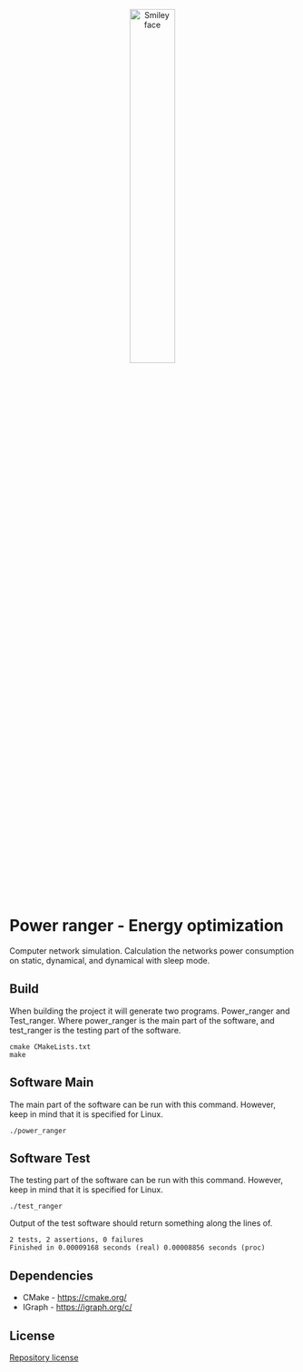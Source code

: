 <p align="center">
  <img src="https://cdn.flickeringmyth.com/wp-content/uploads/2018/01/Mighty_Morphin_Power_Rangers_Season_1_to_3_logo.png" alt="Smiley face" width="40%" height="40%">
</p>

# Power ranger - Energy optimization
Computer network simulation. Calculation the networks power consumption on static, dynamical, and dynamical with sleep mode. 

## Build
When building the project it will generate two programs. Power_ranger and Test_ranger. Where power_ranger is the main part of the software, and test_ranger is the testing part of the software.

    cmake CMakeLists.txt
    make

## Software Main
The main part of the software can be run with this command. However, keep in mind that it is specified for Linux. 

    ./power_ranger

## Software Test
The testing part of the software can be run with this command. However, keep in mind that it is specified for Linux. 

    ./test_ranger
    
Output of the test software should return something along the lines of.
       
    2 tests, 2 assertions, 0 failures
    Finished in 0.00009168 seconds (real) 0.00008856 seconds (proc)


## Dependencies
- CMake - https://cmake.org/
- IGraph - https://igraph.org/c/

## License
<a href="https://github.com/Murmeldyret/power_ranger/blob/main/LICENSE">Repository license</a>
